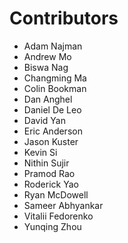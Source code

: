 # Contributors

*   Adam Najman
*   Andrew Mo
*   Biswa Nag
*   Changming Ma
*   Colin Bookman
*   Dan Anghel
*   Daniel De Leo
*   David Yan
*   Eric Anderson
*   Jason Kuster
*   Kevin Si
*   Nithin Sujir
*   Pramod Rao
*   Roderick Yao
*   Ryan McDowell
*   Sameer Abhyankar
*   Vitalii Fedorenko
*   Yunqing Zhou


